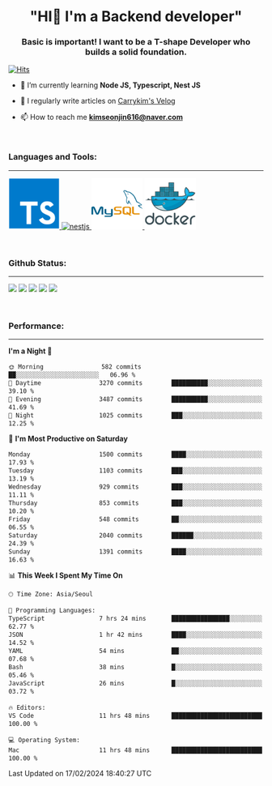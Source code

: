 <h1 align="center">"HI👋 I'm a Backend developer" </h1>
<h3 align="center">Basic is important! I want to be a T-shape Developer who builds a solid foundation.</h3>

[![Hits](https://hits.seeyoufarm.com/api/count/incr/badge.svg?url=https%3A%2F%2Fgithub.com%2Fgimseonjin&count_bg=%2318BFE5&title_bg=%23555555&icon=ko-fi.svg&icon_color=%23E7E7E7&title=hits&edge_flat=false)](https://hits.seeyoufarm.com)

- 🌱 I’m currently learning **Node JS, Typescript, Nest JS**

- 📝 I regularly write articles on [Carrykim's Velog](https://velog.io/@carrykim)

- 📫 How to reach me **kimseonjin616@naver.com**

<br/>

<h3 align="left">Languages and Tools:</h3>

***

<p align="left"> 
 <a href="https://www.typescriptlang.org/" target="_blank" rel="noreferrer"> <img src="https://raw.githubusercontent.com/devicons/devicon/master/icons/typescript/typescript-original.svg" alt="typescript" width="20%" height="20%"/> </a>
<a href="https://nestjs.com/" target="_blank" rel="noreferrer"> <img src="https://docs.nestjs.com/assets/logo-small.svg" alt="nestjs" width="20%" height="20%"/> </a> 
<a href="https://www.mysql.com/" target="_blank" rel="noreferrer"> <img src="https://raw.githubusercontent.com/devicons/devicon/master/icons/mysql/mysql-original-wordmark.svg" alt="mysql" width="20%" height="20%"/>  </a>
 <a href="https://www.docker.com/" target="_blank" rel="noreferrer"> <img src="https://raw.githubusercontent.com/devicons/devicon/master/icons/docker/docker-original-wordmark.svg" alt="docker" width="20%" height="20%"/> </a>
 </p>
</p>

<br/>

<h3 align="left">Github Status:</h3>

***

![](http://github-profile-summary-cards.vercel.app/api/cards/profile-details?username=gimseonjin&theme=nord_bright)
![](http://github-profile-summary-cards.vercel.app/api/cards/repos-per-language?username=gimseonjin&theme=nord_bright)
![](http://github-profile-summary-cards.vercel.app/api/cards/most-commit-language?username=gimseonjin&theme=nord_bright)
![](http://github-profile-summary-cards.vercel.app/api/cards/stats?username=gimseonjin&theme=nord_bright)
![](http://github-profile-summary-cards.vercel.app/api/cards/productive-time?username=gimseonjin&theme=nord_bright&utcOffset=8)


<br/>

<h3 align="left">Performance:</h3>

***

<!--START_SECTION:waka-->
**I'm a Night 🦉** 

```text
🌞 Morning                582 commits         ██░░░░░░░░░░░░░░░░░░░░░░░   06.96 % 
🌆 Daytime                3270 commits        ██████████░░░░░░░░░░░░░░░   39.10 % 
🌃 Evening                3487 commits        ██████████░░░░░░░░░░░░░░░   41.69 % 
🌙 Night                  1025 commits        ███░░░░░░░░░░░░░░░░░░░░░░   12.25 % 
```
📅 **I'm Most Productive on Saturday** 

```text
Monday                   1500 commits        ████░░░░░░░░░░░░░░░░░░░░░   17.93 % 
Tuesday                  1103 commits        ███░░░░░░░░░░░░░░░░░░░░░░   13.19 % 
Wednesday                929 commits         ███░░░░░░░░░░░░░░░░░░░░░░   11.11 % 
Thursday                 853 commits         ███░░░░░░░░░░░░░░░░░░░░░░   10.20 % 
Friday                   548 commits         ██░░░░░░░░░░░░░░░░░░░░░░░   06.55 % 
Saturday                 2040 commits        ██████░░░░░░░░░░░░░░░░░░░   24.39 % 
Sunday                   1391 commits        ████░░░░░░░░░░░░░░░░░░░░░   16.63 % 
```


📊 **This Week I Spent My Time On** 

```text
🕑︎ Time Zone: Asia/Seoul

💬 Programming Languages: 
TypeScript               7 hrs 24 mins       ████████████████░░░░░░░░░   62.77 % 
JSON                     1 hr 42 mins        ████░░░░░░░░░░░░░░░░░░░░░   14.52 % 
YAML                     54 mins             ██░░░░░░░░░░░░░░░░░░░░░░░   07.68 % 
Bash                     38 mins             █░░░░░░░░░░░░░░░░░░░░░░░░   05.46 % 
JavaScript               26 mins             █░░░░░░░░░░░░░░░░░░░░░░░░   03.72 % 

🔥 Editors: 
VS Code                  11 hrs 48 mins      █████████████████████████   100.00 % 

💻 Operating System: 
Mac                      11 hrs 48 mins      █████████████████████████   100.00 % 
```


 Last Updated on 17/02/2024 18:40:27 UTC
<!--END_SECTION:waka-->

<div align="center">
  
